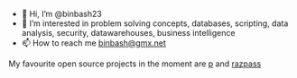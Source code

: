- 👋 Hi, I’m @binbash23
- 👀 I’m interested in problem solving concepts, databases, scripting, data analysis, security, datawarehouses, business intelligence
- 📫 How to reach me <binbash@gmx.net>

My favourite open source projects in the moment are [p](https://github.com/binbash23/p) and [razpass](https://github.com/binbash23/razpass)

<!---
binbash23/binbash23 is a ✨ special ✨ repository because its `README.md` (this file) appears on your GitHub profile.
You can click the Preview link to take a look at your changes.
--->
